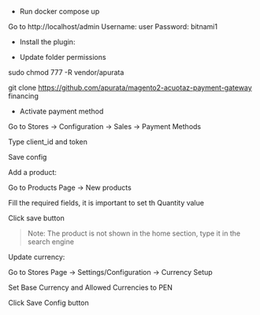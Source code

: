 

- Run docker compose up

Go to http://localhost/admin
Username: user
Password: bitnami1

- Install the plugin:

- Update folder permissions

sudo chmod 777 -R vendor/apurata

git clone https://github.com/apurata/magento2-acuotaz-payment-gateway financing 

- Activate payment method

Go to Stores -> Configuration -> Sales -> Payment Methods

Type client_id and token

Save config



Add a product:

Go to Products Page -> New products

Fill the required fields, it is important to set th Quantity value

Click save button

> Note: The product is not shown in the home section, type it in the search engine

Update currency:

Go to Stores Page -> Settings/Configuration -> Currency Setup

Set Base Currency and Allowed Currencies to PEN

Click Save Config button
